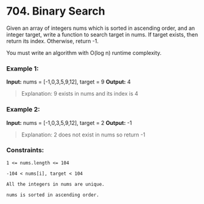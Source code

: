 
# 704. Binary Search



Given an array of integers nums which is sorted in ascending order, 
and an integer target, write a function to search target in nums.
If target exists, then return its index. Otherwise, return -1.



You must write an algorithm with O(log n) runtime complexity.

 

### Example 1:

**Input:** nums = [-1,0,3,5,9,12], target = 9
**Output:** 4
> Explanation: 9 exists in nums and its index is 4


### Example 2:

**Input:** nums = [-1,0,3,5,9,12], target = 2
**Output:** -1
> Explanation: 2 does not exist in nums so return -1
 

### Constraints:

```
1 <= nums.length <= 104

-104 < nums[i], target < 104

All the integers in nums are unique.

nums is sorted in ascending order.

```